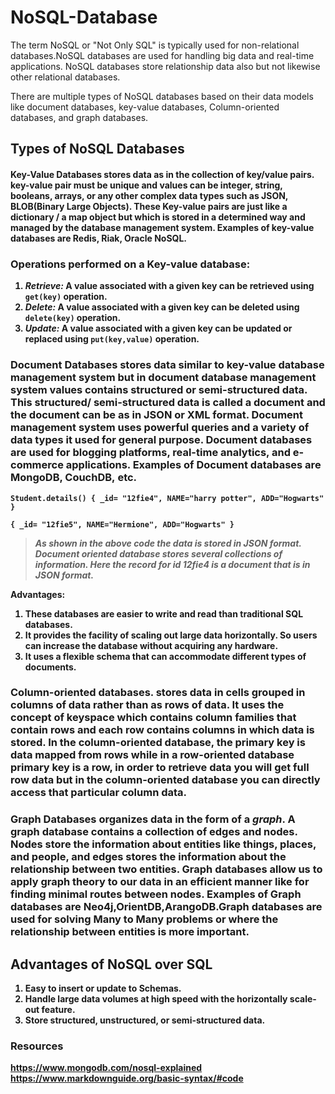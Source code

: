 # NoSQL-Database
The term NoSQL or "Not Only SQL" is typically used for non-relational databases.NoSQL databases are used for handling big data and real-time applications. NoSQL databases store relationship data also but not likewise other relational databases.

There are multiple types of NoSQL databases based on their data models like document databases, key-value databases, Column-oriented databases, and graph databases.

## Types of NoSQL Databases
#### <strong>Key-Value Databases </strong> stores data as in the collection of key/value pairs. key-value pair must be unique and values can be integer, string, booleans, arrays, or any other complex data types such as JSON, BLOB(Binary Large Objects). These Key-value pairs are just like a dictionary / a map object but which is stored in a determined way and managed by the database management system. Examples of key-value databases are Redis, Riak, Oracle NoSQL.

### <strong>Operations performed on a Key-value database:

1. <em>Retrieve: </em>
A value associated with a given key can be retrieved using ``get(key)`` operation.
2. <em>Delete:</em>
A value associated with a given key can be deleted using ``delete(key)`` operation.
3. <em>Update: </em> A value associated with a given key can be updated or replaced using ``put(key,value)`` operation.

### <strong>Document Databases</strong> stores data similar to key-value database management system but in document database management system values contains structured or semi-structured data. This structured/ semi-structured data is called a document and the document can be as in JSON or XML format. Document management system uses powerful queries and a variety of data types it used for general purpose. Document databases are used for blogging platforms, real-time analytics, and e-commerce applications. Examples of Document databases are MongoDB, CouchDB, etc.

``Student.details()
{
   _id= "12fie4",
   NAME="harry potter",
   ADD="Hogwarts"
}``

``{
   _id= "12fie5",
   NAME="Hermione",
   ADD="Hogwarts"
}``

 ><em>As shown in the above code the data is stored in JSON format. Document oriented database stores several collections of information. Here the record for id 12fie4 is a document that is in JSON format.</em>

 **Advantages**:
1. These databases are easier to write and read than traditional SQL databases.
2. It provides the facility of scaling out large data horizontally. So users can increase the database without acquiring any hardware.
3. It uses a flexible schema that can accommodate different types of documents.
 



### <strong>Column-oriented databases.</strong> stores data in cells grouped in columns of data rather than as rows of data. It uses the concept of keyspace which contains column families that contain rows and each row contains columns in which data is stored. In the column-oriented database, the primary key is data mapped from rows while in a row-oriented database primary key is a row, in order to retrieve data you will get full row data but in the column-oriented database you can directly access that particular column data.

### <strong>Graph Databases </strong> organizes data in the form of a <strong><em>graph</em></strong>. A graph database contains a collection of edges and nodes. Nodes store the information about entities like things, places, and people, and edges stores the information about the relationship between two entities. Graph databases allow us to apply graph theory to our data in an efficient manner like for finding minimal routes between nodes. Examples of Graph databases are Neo4j,OrientDB,ArangoDB.Graph databases are used for solving Many to Many problems or where the relationship between entities is more important.

## Advantages of NoSQL over SQL
1. Easy to insert or update to Schemas.
2. Handle large data volumes at high speed with the horizontally scale-out feature.
3. Store structured, unstructured, or semi-structured data.

### Resources
https://www.mongodb.com/nosql-explained
https://www.markdownguide.org/basic-syntax/#code

